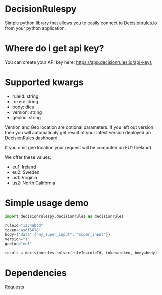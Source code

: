# DecisionRulespy

Simple python library that allows you to easily connect to [Decisionrules.io](https://decisionrules.io) from your python application.

# Where do i get api key?

You can create your API key here: https://app.decisionrules.io/api-keys

# Supported kwargs

- ruleId: string
- token: string
- body: dics
- version: string
- geoloc: string

Version and Geo location are optional parameters. If you left out version then you will automaticaly get result of your latest version deployed on DecisionRules dashboard.

If you omit geo location your request will be computed on EU1 (Ireland).

We offer these values:

- eu1: Ireland
- eu2: Sweden
- us1: Virginia
- us2: North California

# Simple usage demo

````python
import decisionrulespy.decisionrules as decisionrules

ruleId="1234abcd"
token="asdf5678"
body={"data":{"my_super_input": "super_input"}}
version="1"
geoloc="eu1"

result = decisionrules.solver(ruleId=ruleId, token=token, body=body)

````

# Dependencies

[Requests](https://pypi.org/project/requests/)
